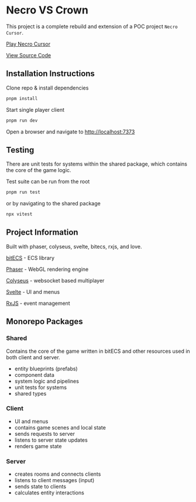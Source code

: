 # Necro VS Crown

This project is a complete rebuild and extension of a POC project `Necro Cursor`.

[Play Necro Cursor](https://necro-cursor.vercel.app/)

[View Source Code](https://github.com/WestonVincze/necro-cursor)

## Installation Instructions

Clone repo & install dependencies

```bash
pnpm install
```

Start single player client

```bash
pnpm run dev
```

Open a browser and navigate to [http://localhost:7373]()

## Testing

There are unit tests for systems within the shared package, which contains the core of the game logic.

Test suite can be run from the root

```bash
pnpm run test
```

or by navigating to the shared package

```bash
npx vitest
```

## Project Information

Built with phaser, colyseus, svelte, bitecs, rxjs, and love.

[bitECS](https://github.com/NateTheGreatt/bitECS) - ECS library

[Phaser](https://phaser.io/) - WebGL rendering engine

[Colyseus](https://colyseus.io/) - websocket based multiplayer

[Svelte](https://svelte.dev/) - UI and menus

[RxJS](https://rxjs.dev/) - event management

## Monorepo Packages

### Shared

Contains the core of the game written in bitECS and other resources used in both client and server.

- entity blueprints (prefabs)
- component data
- system logic and pipelines
- unit tests for systems
- shared types

### Client

- UI and menus
- contains game scenes and local state
- sends requests to server
- listens to server state updates
- renders game state

### Server

- creates rooms and connects clients
- listens to client messages (input)
- sends state to clients
- calculates entity interactions
